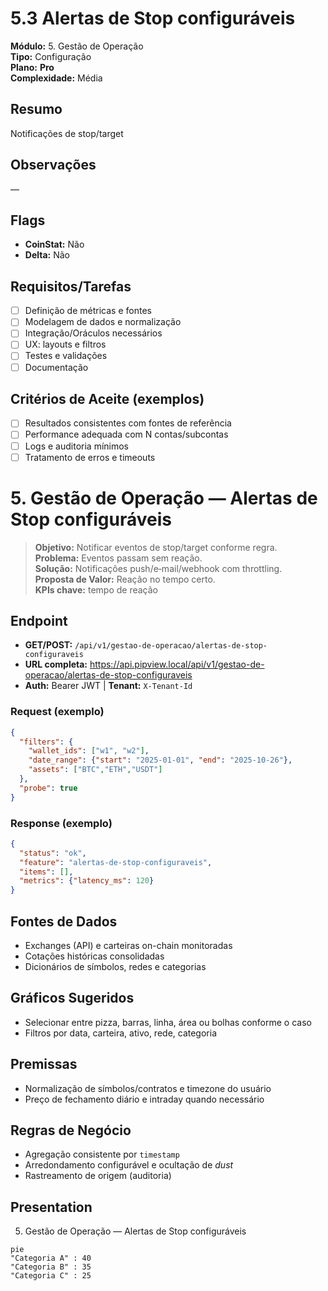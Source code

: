 # 5.3 Alertas de Stop configuráveis

**Módulo:** 5. Gestão de Operação  
**Tipo:** Configuração  
**Plano:** **Pro**  
**Complexidade:** Média

## Resumo
Notificações de stop/target

## Observações
—

## Flags
- **CoinStat:** Não
- **Delta:** Não

## Requisitos/Tarefas
- [ ] Definição de métricas e fontes
- [ ] Modelagem de dados e normalização
- [ ] Integração/Oráculos necessários
- [ ] UX: layouts e filtros
- [ ] Testes e validações
- [ ] Documentação

## Critérios de Aceite (exemplos)
- [ ] Resultados consistentes com fontes de referência
- [ ] Performance adequada com N contas/subcontas
- [ ] Logs e auditoria mínimos
- [ ] Tratamento de erros e timeouts

# 5. Gestão de Operação — Alertas de Stop configuráveis

> **Objetivo:** Notificar eventos de stop/target conforme regra.  
> **Problema:** Eventos passam sem reação.  
> **Solução:** Notificações push/e‑mail/webhook com throttling.  
> **Proposta de Valor:** Reação no tempo certo.  
> **KPIs chave:** tempo de reação

## Endpoint
- **GET/POST:** `/api/v1/gestao-de-operacao/alertas-de-stop-configuraveis`  
- **URL completa:** <https://api.pipview.local/api/v1/gestao-de-operacao/alertas-de-stop-configuraveis>  
- **Auth:** Bearer JWT | **Tenant:** `X-Tenant-Id`

### Request (exemplo)
```json
{
  "filters": {
    "wallet_ids": ["w1", "w2"],
    "date_range": {"start": "2025-01-01", "end": "2025-10-26"},
    "assets": ["BTC","ETH","USDT"]
  },
  "probe": true
}
```

### Response (exemplo)
```json
{
  "status": "ok",
  "feature": "alertas-de-stop-configuraveis",
  "items": [],
  "metrics": {"latency_ms": 120}
}
```

## Fontes de Dados
- Exchanges (API) e carteiras on-chain monitoradas
- Cotações históricas consolidadas
- Dicionários de símbolos, redes e categorias

## Gráficos Sugeridos
- Selecionar entre pizza, barras, linha, área ou bolhas conforme o caso
- Filtros por data, carteira, ativo, rede, categoria

## Premissas
- Normalização de símbolos/contratos e timezone do usuário
- Preço de fechamento diário e intraday quando necessário

## Regras de Negócio
- Agregação consistente por `timestamp`
- Arredondamento configurável e ocultação de *dust*
- Rastreamento de origem (auditoria)

## Presentation
5. Gestão de Operação — Alertas de Stop configuráveis

```mermaid
pie
"Categoria A" : 40
"Categoria B" : 35
"Categoria C" : 25
```
